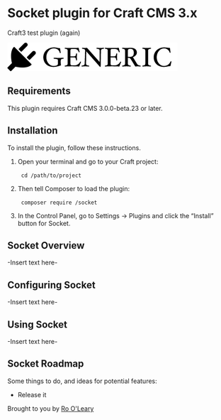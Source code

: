 # Socket plugin for Craft CMS 3.x

Craft3 test plugin (again)

![Screenshot](resources/img/plugin-logo.png)

## Requirements

This plugin requires Craft CMS 3.0.0-beta.23 or later.

## Installation

To install the plugin, follow these instructions.

1. Open your terminal and go to your Craft project:

        cd /path/to/project

2. Then tell Composer to load the plugin:

        composer require /socket

3. In the Control Panel, go to Settings → Plugins and click the “Install” button for Socket.

## Socket Overview

-Insert text here-

## Configuring Socket

-Insert text here-

## Using Socket

-Insert text here-

## Socket Roadmap

Some things to do, and ideas for potential features:

* Release it

Brought to you by [Ro O'Leary](https://ronan-oleary.com)
